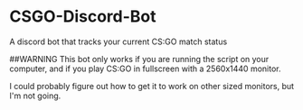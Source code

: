 # CSGO-Discord-Bot
A discord bot that tracks your current CS:GO match status

##WARNING
This bot only works if you are running the script on your computer, and if you play CS:GO in fullscreen with a 2560x1440 monitor.

I could probably figure out how to get it to work on other sized monitors, but I'm not going.
